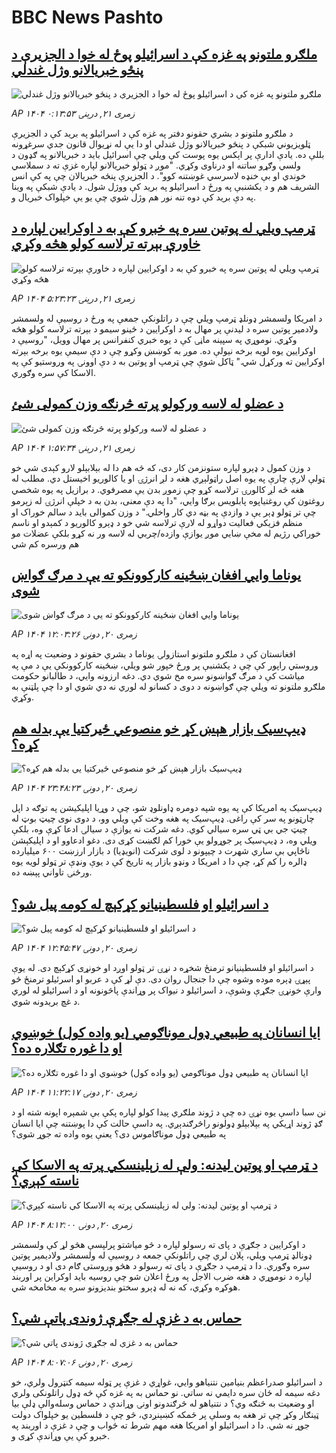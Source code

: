 # BBC News Pashto## [ملګرو ملتونو په غزه کې د اسرائيلو پوځ له خوا د الجزيرې د پنځو خبريالانو وژل غندلي](https://www.bbc.com/pashto/articles/ckgjjjy7je4o?at_medium=RSS&at_campaign=rss?at_campaign=githubrss)![ملګرو ملتونو په غزه کې د اسرائيلو پوځ له خوا د الجزيرې د پنځو خبريالانو وژل غندلي](https://ichef.bbci.co.uk/ace/ws/240/cpsprodpb/e003/live/5fd48d00-7711-11f0-a975-cb151ca452f4.jpg)_AP ۱۴۰۴ زمری ۲۱, درېنۍ ۰:۱۳:۵۳_د ملګرو ملتونو د بشري حقونو دفتر په غزه کې د اسرائیلو په برید کې د الجزيرې ټلويزيوني شبکې د پنځو خبريالانو وژل غندلي او دا يې له نړيوال قانون جدي سرغړونه بللې ده. يادې ادارې پر اېکس يوه پوست کې ويلي چې اسرائيل باید د خبريالانو په ګډون د ولسي وګړو ساتنه او درناوی وکړي. "موږ د ټولو خبريالانو لپاره غزې ته د سملاسي خوندي او بې خنډه لاسرسي غوښتنه کوو". د الجزيرې پنځه خبريالان چې په کې انس الشريف هم و د يکشنبې په ورځ د اسرائيلو په بريد کې ووژل شول. د يادې شبکې په وینا په دې بريد کې دوه تنه نور هم وژل شوي چې يو يې خپلواک خبريال و.## [ټرمپ ويلي له پوتین سره په خبرو کې به د اوکرايين لپاره د خاورې بېرته ترلاسه کولو هڅه وکړي](https://www.bbc.com/pashto/articles/cj9wzj8gwr8o?at_medium=RSS&at_campaign=rss?at_campaign=githubrss)![ټرمپ ويلي له پوتین سره په خبرو کې به د اوکرايين لپاره د خاورې بېرته ترلاسه کولو هڅه وکړي](https://ichef.bbci.co.uk/ace/ws/240/cpsprodpb/ad89/live/2ce7feb0-773c-11f0-8071-1788c7e8ae0e.jpg)_AP ۱۴۰۴ زمری ۲۱, درېنۍ ۵:۲۳:۲۳_د امريکا ولسمشر ډونلډ ټرمپ ويلي چې د راتلونکې جمعې په ورځ د روسيې له ولسمشر ولادمير پوتين سره د ليدنې پر مهال به د اوکرايين د ځينو سيمو د بېرته ترلاسه کولو هڅه وکړي. نوموړي په سپينه ماڼۍ کې د يوه خبري کنفرانس پر مهال وويل، "روسيې د اوکرايين يوه لویه برخه نيولې ده. موږ به کوښښ وکړو چې د دې سيمې يوه برخه بېرته اوکرايين ته ورکړل شي." ټاکل شوې چې ټرمپ او پوتين به د دې اوونۍ په وروستيو کې په الاسکا کې سره وګوري.## [د عضلو له لاسه ورکولو پرته څرنګه وزن کمولی شئ](https://www.bbc.com/pashto/articles/c75445kd496o?at_medium=RSS&at_campaign=rss?at_campaign=githubrss)![د عضلو له لاسه ورکولو پرته څرنګه وزن کمولی شئ](https://ichef.bbci.co.uk/ace/ws/240/cpsprodpb/e3a7/live/a56ddb80-34c4-11f0-89a8-7f565660f11b.jpg)_AP ۱۴۰۴ زمری ۲۱, درېنۍ ۱:۵۷:۳۴_د وزن کمول د ډېرو لپاره ستونزمن کار دی، که څه هم دا له بېلابېلو لارو کېدی شي خو ټولې لارې چارې په يوه اصل راټولېږي هغه د لږ انرژۍ او یا کالوریو اخيستل دي. مطلب له هغه څه لږ کالورۍ ترلاسه کړو چې زموږ بدن يې مصرفوي. د برازيل په یوه شخصي روغتون کې روغتياپوه پابلويس برګا وايي، "دا په دې معنی، بدن به د خپلې انرژۍ له زېرمو چې تر ټولو ډېر يې د وازدې په بڼه دي کار واخلي."  د وزن کموالی بايد د سالم خوراک او منظم فزيکي فعاليت دواړو له لارې ترلاسه شي خو د ډېرو کالوریو د کمېدو او ناسم خوراکي رژيم له مخې ښايي موږ يوازې وازده/چربي له لاسه ور نه کړو بلکې عضلات مو هم ورسره کم شي## [یوناما وايي افغان ښځینه کارکوونکو ته یې د مرګ ګواښ شوی](https://www.bbc.com/pashto/articles/cvg33dg2zvlo?at_medium=RSS&at_campaign=rss?at_campaign=githubrss)![یوناما وايي افغان ښځینه کارکوونکو ته یې د مرګ ګواښ شوی](https://ichef.bbci.co.uk/ace/ws/240/cpsprodpb/24fe/live/ef472bc0-769c-11f0-8071-1788c7e8ae0e.jpg)_AP ۱۴۰۴ زمری ۲۰, دونۍ ۱۲:۰۳:۲۶_افغانستان کې د ملګرو ملتونو استازولۍ یوناما د بشري حقونو د وضعیت په اړه په وروستي راپور کې چې د یکشنبې پر ورځ خپور شو ویلي، ښځینه کارکوونکې یې د مې په میاشت کې د مرګ ګواښونو سره مخ شوي دي.
دغه ارزونه وايي، د طالبانو حکومت ملګرو ملتونو ته ویلي چې ګواښونه د دوی د کسانو له لوري نه دي شوي او دا چې پلټنې به وکړي.## [ډیپ‌سیک بازار هېښ کړ خو منصوعي ځیرکتیا یې  بدله هم کړه؟](https://www.bbc.com/pashto/articles/cn7228z434ko?at_medium=RSS&at_campaign=rss?at_campaign=githubrss)![ډیپ‌سیک بازار هېښ کړ خو منصوعي ځیرکتیا یې  بدله هم کړه؟](https://ichef.bbci.co.uk/ace/ws/240/cpsprodpb/462f/live/a15f1490-76b0-11f0-8071-1788c7e8ae0e.jpg)_AP ۱۴۰۴ زمری ۲۰, دونۍ ۲۳:۴۸:۲۳_ډیپ‌سیک په امریکا کې په یوه شپه دومره ډاونلوډ شو، چې د وړیا اپلیکیشن په توګه د اپل چارټونو په سر کې راغی.
ډیپ‌سیک په هغه وخت کې ویلي وو، د دوی نوی چیټ بوټ له چیټ جي بي ټي سره سیالي کوي. دغه شرکت نه یوازې د سیالۍ ادعا کړې وه، بلکې ویلي وه، د ډیپ‌سیک پر جوړولو یې خورا کم لګښت کړی دی.
دغو ادعاوو او د اپلیکېشن ناڅاپي بې ساري شهرت د چیپونو د لوی شرکت (انویډیا) د بازار ارزښت ۶۰۰ میلیارده ډالره را کم کړ، چې دا د امریکا د ونډو بازار په تاریخ کې د یوې ونډې تر ټولو لویه یوه ورځنۍ تاواني پېښه ده.## [د اسرائیلو او فلسطینیانو کړکېچ له کومه پیل شو؟](https://www.bbc.com/pashto/articles/cly4qqyl7qpo?at_medium=RSS&at_campaign=rss?at_campaign=githubrss)![د اسرائیلو او فلسطینیانو کړکېچ له کومه پیل شو؟](https://ichef.bbci.co.uk/ace/ws/240/cpsprodpb/ea1b/live/e6bd5250-d74f-11ef-87df-d575b9a434a4.jpg)_AP ۱۴۰۴ زمری ۲۰, دونۍ ۱۲:۴۵:۴۷_د اسرائیلو او فلسطینیانو ترمنځ شخړه د نړۍ تر ټولو اوږد او خونړی کړکېچ دی. له یوې پېړۍ ډېره موده وشوه چې دا جنجال روان دی. دې لړ کې د عربو او اسرئیلو ترمنځ څو وارې خونړۍ جګړې وشوې، د اسرائیلو د نیواک پر وړاندې پاڅونونه او د اسرائیلو له لوري د غچ بریدونه شوي.## [ایا انسانان په طبیعي ډول موناګومي (یو واده کول)  خوښوي او دا غوره تګلاره ده؟](https://www.bbc.com/pashto/articles/crenwwwzr80o?at_medium=RSS&at_campaign=rss?at_campaign=githubrss)![ایا انسانان په طبیعي ډول موناګومي (یو واده کول)  خوښوي او دا غوره تګلاره ده؟](https://ichef.bbci.co.uk/ace/ws/240/cpsprodpb/45b5/live/33a69480-51b9-11f0-a2ff-17a82c2e8bc4.jpg)_AP ۱۴۰۴ زمری ۲۰, دونۍ ۱۱:۲۲:۱۷_نن سبا داسې یوه نړۍ ده چې د ژوند ملګري پیدا کولو لپاره پکې  بې شمېره اپونه شته او د ګډ ژوند اړیکي په بېلابېلو ډولونو راڅرګندېږي. په داسې حالت کې دا پوښتنه چې ایا انسان په طبیعي ډول موناګاموس دی؟ یعنې یوه واده ته جوړ شوی؟## [د ټرمپ او پوتین لیدنه: ولې له زېلينسکي پرته په الاسکا کې ناسته کېږي؟](https://www.bbc.com/pashto/articles/czerrp53l6eo?at_medium=RSS&at_campaign=rss?at_campaign=githubrss)![د ټرمپ او پوتین لیدنه: ولې له زېلينسکي پرته په الاسکا کې ناسته کېږي؟](https://ichef.bbci.co.uk/ace/ws/240/cpsprodpb/8931/live/107dcf80-7605-11f0-a20f-3b86f375586a.jpg)_AP ۱۴۰۴ زمری ۲۰, دونۍ ۸:۱۲:۰۰_د اوکرایین د جګړې د پای ته رسولو لپاره د څو میاشتو پرلپسې هڅو لړ کې ولسمشر ډونالډ ټرمپ ویلي، پلان لري چې راتلونکې جمعه د روسیې له ولسمشر ولادیمیر پوتین سره وګوري.
دا د ټرمپ د جګړې د پای ته رسولو د هڅو وروستی ګام دی او د روسیې لپاره د نوموړي د هغه ضرب الاجل په ورځ اعلان شو چې روسیه باید اوکراین پر اوربند هوکړه وکړي، که نه له ډېرو سختو بندیزونو سره به مخامخه شي.## [حماس به د غزې له جګړې ژوندی پاتې شي؟](https://www.bbc.com/pashto/articles/c201q0xvq3xo?at_medium=RSS&at_campaign=rss?at_campaign=githubrss)![حماس به د غزې له جګړې ژوندی پاتې شي؟](https://ichef.bbci.co.uk/ace/ws/240/cpsprodpb/0cde/live/0691fac0-768a-11f0-a20f-3b86f375586a.jpg)_AP ۱۴۰۴ زمری ۲۰, دونۍ ۸:۰۷:۰۶_د اسرائیلو صدراعظم بنیامین نتنیاهو وايي، غواړي د غزې پر ټوله سیمه کنټرول ولري، خو دغه سیمه له ځان سره دایمي نه ساتي.
نو حماس به په غزه کې څه ډول راتلونکی ولري او وضعیت به څنګه وي؟
د نتنیاهو له څرګندونو اونۍ وړاندې د حماس وسله‌والې ډلې بیا ټینګار وکړ چې تر هغه به وسلې پر ځمکه کښېنږدي، څو چې د فلسطین یو خپلواک دولت جوړ نه شي. دا د اسرائیلو او امریکا هغه مهم شرط ته ځواب و چې د غزې د اوربند په خبرو کې یې وړاندې کړی و.